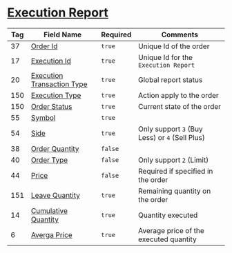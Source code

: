 # [Execution Report](https://www.onixs.biz/fix-dictionary/4.2/msgType_8_8.html)

| Tag | Field Name | Required | Comments |
|---|---|---|---|
| 37 | [Order Id](https://www.onixs.biz/fix-dictionary/4.2/tagNum_37.html) | `true` | Unique Id of the order |
| 17 | [Execution Id](https://www.onixs.biz/fix-dictionary/4.2/tagNum_17.html) | `true` | Unique Id for the `Execution Report` |
| 20 | [Execution Transaction Type](https://www.onixs.biz/fix-dictionary/4.2/tagNum_20.html) | `true` | Global report status |
| 150 | [Execution Type](https://www.onixs.biz/fix-dictionary/4.2/tagNum_150.html) | `true` | Action apply to the order |
| 150 | [Order Status](https://www.onixs.biz/fix-dictionary/4.2/tagNum_39.html) | `true` | Current state of the order |
| 55 | [Symbol](https://www.onixs.biz/fix-dictionary/4.2/tagNum_55.html) | `true` | |
| 54 | [Side](https://www.onixs.biz/fix-dictionary/4.2/tagNum_54.html) | `true` | Only support `3` (Buy Less) or `4` (Sell Plus) |
| 38 | [Order Quantity](https://www.onixs.biz/fix-dictionary/4.2/tagNum_38.html) | `false` | |
| 40 | [Order Type](https://www.onixs.biz/fix-dictionary/4.2/tagNum_40.html) | `false` | Only support `2` (Limit) |
| 44 | [Price](https://www.onixs.biz/fix-dictionary/4.2/tagNum_44.html) | `false` | Required if specified in the order |
| 151 | [Leave Quantity](https://www.onixs.biz/fix-dictionary/4.2/tagNum_151.html) | `true` | Remaining quantity on the order |
| 14 | [Cumulative Quantity](https://www.onixs.biz/fix-dictionary/4.2/tagNum_14.html) | `true` | Quantity executed |
| 6 | [Averga Price](https://www.onixs.biz/fix-dictionary/4.2/tagNum_6.html) | `true` | Average price of the executed quantity |